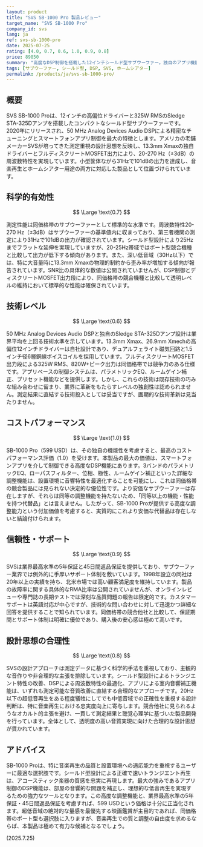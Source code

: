 ```yaml
---
layout: product
title: "SVS SB-1000 Pro 製品レビュー"
target_name: "SVS SB-1000 Pro"
company_id: svs
lang: ja
ref: svs-sb-1000-pro
date: 2025-07-25
rating: [4.0, 0.7, 0.6, 1.0, 0.9, 0.8]
price: 89850
summary: "高度なDSP制御を搭載した12インチシールド型サブウーファー。独自のアプリ機能による高い調整能力と、業界最高水準のサポートが特徴です。"
tags: [サブウーファー, シールド型, DSP, SVS, ホームシアター]
permalink: /products/ja/svs-sb-1000-pro/
---
```


## 概要

SVS SB-1000 Proは、12インチの高偏位ドライバーと325W RMSのSledge STA-325Dアンプを搭載したコンパクトなシールド型サブウーファーです。2020年にリリースされ、50 MHz Analog Devices Audio DSPによる精密なチューニングとスマートフォンアプリ制御を最大の特徴とします。アメリカの老舗メーカーSVSが培ってきた測定重視の設計思想を反映し、13.3mm Xmaxの独自ドライバーとフルディスクリートMOSFET出力により、20-270 Hz（±3dB）の周波数特性を実現しています。小型筐体ながら31Hzで101dBの出力を達成し、音楽再生とホームシアター用途の両方に対応した製品として位置づけられています。

## 科学的有効性

$$ \Large \text{0.7} $$

測定性能は同価格帯のサブウーファーとして標準的な水準です。周波数特性20-270 Hz（±3dB）はサブウーファーの基準値内に収まっており、第三者機関の測定により31Hzで101dBの出力が確認されています。シールド型設計により25Hzまでフラットな延伸を実現していますが、20-25Hz帯域ではポート型競合機種と比較して出力が低下する傾向があります。また、深い低音域（30Hz以下）では、特に大音量時に13.3mm Xmaxの物理的制約から歪み率が増加する傾向が報告されています。SNR比の具体的な数値は公開されていませんが、DSP制御とディスクリートMOSFET出力段により、同価格帯の競合機種と比較して透明レベルの維持において標準的な性能は確保されています。

## 技術レベル

$$ \Large \text{0.6} $$

50 MHz Analog Devices Audio DSPと独自のSledge STA-325Dアンプ設計は業界平均を上回る技術水準を示しています。13.3mm Xmax、26.9mm Xmechの高偏位12インチドライバーは自社設計であり、デュアルフェライト磁気回路と1.5インチ径6層銅線ボイスコイルを採用しています。フルディスクリートMOSFET出力段による325W RMS、820W+ピーク出力は同価格帯では競争力のある仕様です。アプリベースの制御システムは、パラメトリックEQ、ルームゲイン補正、プリセット機能などを提供します。しかし、これらの技術は既存技術の巧みな組み合わせに留まり、業界に革新をもたらすレベルの独創性は認められません。測定結果に直結する技術投入としては妥当ですが、画期的な技術革新は見当たりません。

## コストパフォーマンス

$$ \Large \text{1.0} $$

SB-1000 Pro（599 USD）は、その独自の機能性を考慮すると、最高のコストパフォーマンス評価（1.0）を受けます。本製品の最大の価値は、スマートフォンアプリを介して制御できる高度なDSP機能にあります。3バンドのパラメトリックEQ、ローパスフィルター、位相、極性、ルームゲイン補正といった詳細な調整機能は、設置環境に音響特性を最適化することを可能にし、これは同価格帯の競合製品には見られない決定的な優位性です。より安価なサブウーファーは存在しますが、それらは同等の調整機能を持たないため、「同等以上の機能・性能を持つ代替品」とは言えません。したがって、SB-1000 Proが提供する高度な調整能力という付加価値を考慮すると、実質的にこれより安価な代替品は存在しないと結論付けられます。

## 信頼性・サポート

$$ \Large \text{0.9} $$

SVSは業界最高水準の5年保証と45日間返品保証を提供しており、サブウーファー業界では例外的に手厚いサポート体制を敷いています。1998年設立の同社は20年以上の実績を持ち、北米市場では高い顧客満足度を維持しています。製品の故障率に関する具体的なRMA比率は公開されていませんが、オンラインレビューや専門誌の長期テストでは深刻な品質問題の報告は限定的です。カスタマーサポートは英語対応が中心ですが、技術的な問い合わせに対して迅速かつ詳細な回答を提供することで知られています。同価格帯の競合他社と比較して、保証期間とサポート体制は明確に優位であり、購入後の安心感は極めて高いです。

## 設計思想の合理性

$$ \Large \text{0.8} $$

SVSの設計アプローチは測定データに基づく科学的手法を重視しており、主観的な音作りや非合理的な主張を排除しています。シールド型設計によるトランジエント特性の改善、DSPによる周波数特性の最適化、アプリによる室内音響補正機能は、いずれも測定可能な音質改善に直結する合理的なアプローチです。20Hz以下の超低音再生をある程度犠牲にしてでも中低音域での正確性を重視する設計判断は、特に音楽再生における忠実度向上に寄与します。競合他社に見られるようなオカルト的主張を避け、一貫して測定結果と聴覚心理学に基づいた製品開発を行っています。全体として、透明度の高い音質実現に向けた合理的な設計思想が貫かれています。

## アドバイス

SB-1000 Proは、特に音楽再生の品質と設置環境への適応能力を重視するユーザーに最適な選択肢です。シールド型設計による正確で速いトランジエント再生は、アコースティック楽器の質感を忠実に再現します。最大の強みであるアプリ制御のDSP機能は、部屋の音響的な問題を補正し、理想的な低音再生を実現するための強力なツールとなります。この高度な調整機能と、業界最高水準の5年保証・45日間返品保証を考慮すれば、599 USDという価格は十分に正当化されます。超低音域の絶対的な量感を最優先する映画鑑賞が主目的であれば、同価格帯のポート型も選択肢に入りますが、音楽再生での質と調整の自由度を求めるならば、本製品は極めて有力な候補となるでしょう。

(2025.7.25)
